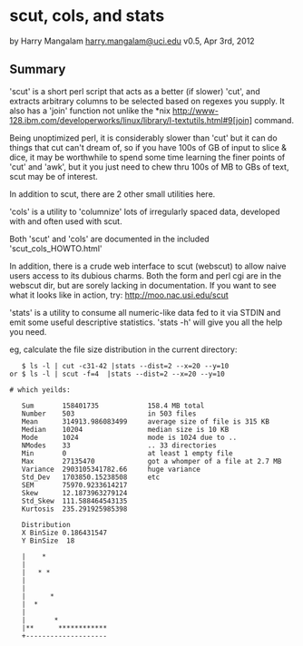 # scut, cols, and stats

by Harry Mangalam <harry.mangalam@uci.edu> 
v0.5, Apr 3rd, 2012

## Summary

'scut' is a short perl script that acts as a better (if slower) 'cut', and  
extracts arbitrary columns to be selected based on regexes you supply.  It also has
a 'join' function not unlike the *nix
http://www-128.ibm.com/developerworks/linux/library/l-textutils.html#9[join] command.

Being unoptimized perl, it is considerably slower than 'cut' but it can do
things that cut can't dream of, so if you have 100s of GB of input to slice
& dice, it may be worthwhile to spend some time learning the finer points
of 'cut' and 'awk', but it you just need to chew thru 100s of MB to GBs of text,
scut may be of interest.

In addition to scut, there are 2 other small utilities here.

'cols' is a utility to 'columnize' lots of irregularly spaced data,
developed with and often used with scut.

Both 'scut' and 'cols' are documented in the included 'scut_cols_HOWTO.html'

In addition, there is a crude web interface to scut (webscut) to allow naive users
access to its dubious charms.  Both the form and perl cgi are in the webscut dir,
but are sorely lacking in documentation.  If you want to see what it looks
like in action, try: <http://moo.nac.usi.edu/scut>

'stats' is a utility to consume all numeric-like data fed to it via STDIN
and emit some useful descriptive statistics. 'stats -h' will give you all 
the help you need.

eg, calculate the file size distribution in the current directory:

````
   $ ls -l | cut -c31-42 |stats --dist=2 --x=20 --y=10
or $ ls -l | scut -f=4  |stats --dist=2 --x=20 --y=10

# which yeilds:

   Sum       158401735            158.4 MB total
   Number    503                  in 503 files
   Mean      314913.986083499     average size of file is 315 KB
   Median    10204                median size is 10 KB
   Mode      1024                 mode is 1024 due to ..
   NModes    33                   .. 33 directories
   Min       0                    at least 1 empty file
   Max       27135470             got a whomper of a file at 2.7 MB
   Variance  2903105341782.66     huge variance
   Std_Dev   1703850.15238508     etc
   SEM       75970.9233614217
   Skew      12.1873963279124
   Std_Skew  111.588464543135
   Kurtosis  235.291925985398

   Distribution
   X BinSize 0.186431547
   Y BinSize  18

   |    *
   |
   |   * *
   |
   |
   |      *
   |  *
   |
   |       *
   |**      ************
   +--------------------

````
